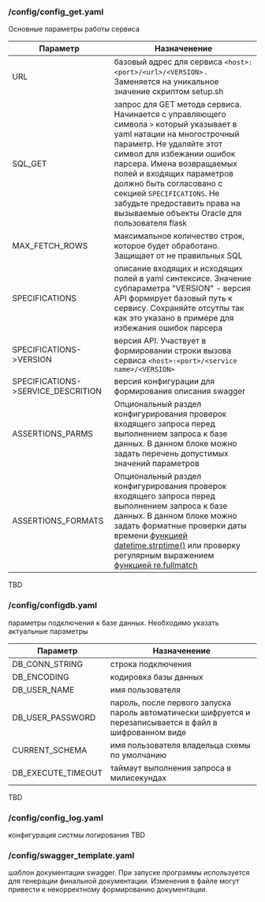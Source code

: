 ###  /config/config_get.yaml
Основные параметры работы сервиса

Параметр|Назначенение
--------|------------
URL| базовый адрес для сервиса `<host>:<port>/<url>/<VERSION>` . Заменяется на уникальное значение скриптом setup.sh
SQL_GET| запрос для GET метода сервиса. Начинается с управляющего символа `>` который указывает в yaml натации на многострочный параметр. Не удаляйте этот символ для избежании ошибок парсера. Имена возвращаемых полей и входящих параметров должно быть согласовано с секцией `SPECIFICATIONS`. Не забудьте предоставить права на вызываемые объекты Oracle для пользователя flask
MAX_FETCH_ROWS| максимальное количество строк, которое будет обработано. Защищает от не правильных SQL
SPECIFICATIONS| описание входящих и исходящих полей в yaml синтексисе. Значение субпараметра "VERSION" - версия API формирует базовый путь к сервису. Сохраняйте отсутпы так как это указано в примере для избежания ошибок парсера
SPECIFICATIONS->VERSION| версия API. Участвует в формировании строки вызова сервиса ```<host>:<port>/<service name>/<VERSION>```
SPECIFICATIONS->SERVICE_DESCRITION| версия конфигурации для формирования описания swagger
ASSERTIONS_PARMS| Опциональный раздел конфигурирования проверок входящего запроса перед выполнением запроса к базе данных. В данном блоке можно задать перечень допустимых значений параметров
ASSERTIONS_FORMATS| Опциональный раздел конфигурирования проверок входящего запроса перед выполнением запроса к базе данных. В данном блоке можно задать форматные проверки даты времени [функцией datetime.strptime()](https://docs.python.org/3/library/datetime.html#strftime-strptime-behavior) или проверку регулярным выражением [функцией re.fullmatch](https://docs.python.org/3/library/re.html#module-re)
TBD

###  /config/configdb.yaml

параметры подключения к базе данных. Необходимо указать актуальные параметры

Параметр|Назначенение
--------|------------
DB_CONN_STRING|строка подключения
DB_ENCODING|кодировка базы данных
DB_USER_NAME| имя пользователя
DB_USER_PASSWORD| пароль, после первого запуска пароль автоматически шифруется и перезаписывается в файл в шифрованном виде
CURRENT_SCHEMA|имя пользователя владельца схемы по умолчанию 
DB_EXECUTE_TIMEOUT| таймаут выполнения запроса в милисекундах

TBD

###  /config/config_log.yaml
конфигурация систмы логирования
TBD

###  /config/swagger_template.yaml
шаблон документации swagger. При запуске программы используется для генерации финальной документации. Изменения в файле могут привести к некорректному формированию документации. 